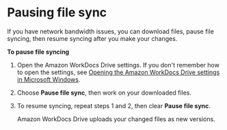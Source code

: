 # Pausing file sync<a name="pause-sync"></a>

If you have network bandwidth issues, you can download files, pause file syncing, then resume syncing after you make your changes\. 

**To pause file syncing**

1. Open the Amazon WorkDocs Drive settings\. If you don't remember how to open the settings, see [Opening the Amazon WorkDocs Drive settings in Microsoft Windows](open-wdd-settings.md)\. 

1. Choose **Pause file sync**, then work on your downloaded files\.

1. To resume syncing, repeat steps 1 and 2, then clear **Pause file sync**\.

   Amazon WorkDocs Drive uploads your changed files as new versions\.
